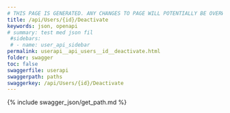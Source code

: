 ```yaml
---
# THIS PAGE IS GENERATED. ANY CHANGES TO PAGE WILL POTENTIALLY BE OVERWRITTEN.
title: /api/Users/{id}/Deactivate
keywords: json, openapi
# summary: test med json fil
 #sidebars: 
 # - name: user_api_sidebar
permalink: userapi__api_users__id__deactivate.html
folder: swagger
toc: false
swaggerfile: userapi
swaggerpath: paths
swaggerkey: /api/Users/{id}/Deactivate
---
```

{% include swagger_json/get_path.md %}
